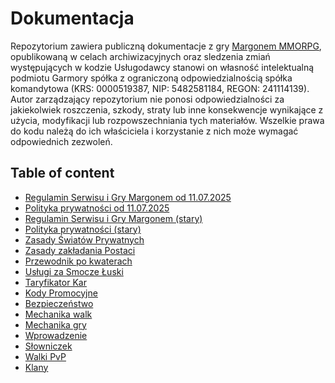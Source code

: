 # Dokumentacja
Repozytorium zawiera publiczną dokumentacje z gry [Margonem MMORPG](https://margonem.pl/), opublikowaną w celach archiwizacyjnych oraz sledzenia zmiań występujących w kodzie Usługodawcy stanowi on własność intelektualną podmiotu Garmory spółka z ograniczoną odpowiedzialnością spółka komandytowa (KRS: 0000519387, NIP: 5482581184, REGON: 241114139). Autor zarządzający repozytorium nie ponosi odpowiedzialności za jakiekolwiek roszczenia, szkody, straty lub inne konsekwencje wynikające z użycia, modyfikacji lub rozpowszechniania tych materiałów. Wszelkie prawa do kodu należą do ich właściciela i korzystanie z nich może wymagać odpowiednich zezwoleń.

## Table of content
- [Regulamin Serwisu i Gry Margonem od 11.07.2025](https://github.com/Git-Margo/Dokumentacja/blob/main/src/Regulamin%20Serwisu%20i%20Gry%20Margonem%20(11.07.2025).md)
- [Polityka prywatności od 11.07.2025](https://github.com/Git-Margo/Dokumentacja/blob/main/src/Polityka%20prywatności%20(11.07.2025).md)
- [Regulamin Serwisu i Gry Margonem (stary)](https://github.com/Git-Margo/Dokumentacja/blob/main/src/Regulamin%20Serwisu%20i%20Gry%20Margonem.md)
- [Polityka prywatności (stary)](https://github.com/Git-Margo/Dokumentacja/blob/main/src/Polityka%20prywatno%C5%9Bci.md)
- [Zasady Światów Prywatnych](https://github.com/Git-Margo/Dokumentacja/blob/main/src/Zasady%20%C5%9Awiat%C3%B3w%20Prywatnych.md)
- [Zasady zakładania Postaci](https://github.com/Git-Margo/Dokumentacja/blob/main/src/Zasady%20zak%C5%82adania%20Postaci.md)
- [Przewodnik po kwaterach](https://github.com/Git-Margo/Dokumentacja/blob/main/src/Przewodnik%20po%20kwaterach.md)
- [Usługi za Smocze Łuski](https://github.com/Git-Margo/Dokumentacja/blob/main/src/Us%C5%82ugi%20za%20Smocze%20%C5%81uski.md)
- [Taryfikator Kar](https://github.com/Git-Margo/Dokumentacja/blob/main/src/Taryfikator%20Kar.md)
- [Kody Promocyjne](https://github.com/Git-Margo/Dokumentacja/blob/main/src/Kody%20promocyjne.md)
- [Bezpieczeństwo](https://github.com/Git-Margo/Dokumentacja/blob/main/src/Bezpiecze%C5%84stwo.md)
- [Mechanika walk](https://github.com/Git-Margo/Dokumentacja/blob/main/src/Mechanika%20walk.md)
- [Mechanika gry](https://github.com/Git-Margo/Dokumentacja/blob/main/src/Mechanika%20gry.md)
- [Wprowadzenie](https://github.com/Git-Margo/Dokumentacja/blob/main/src/Wprowadzenie.md)
- [Słowniczek](https://github.com/Git-Margo/Dokumentacja/blob/main/src/S%C5%82owniczek.md)
- [Walki PvP](https://github.com/Git-Margo/Dokumentacja/blob/main/src/Walki%20PvP.md)
- [Klany](https://github.com/Git-Margo/Dokumentacja/blob/main/src/Klany.md)
